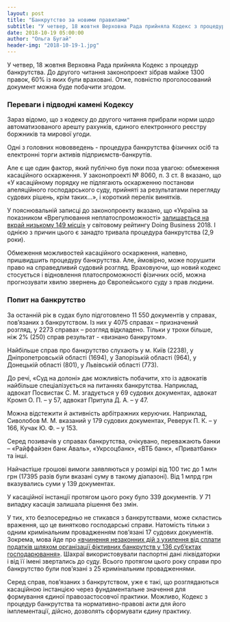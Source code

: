 ```yaml
---
layout: post
title: "Банкрутство за новими правилами"
subtitle: "У четвер, 18 жовтня Верховна Рада прийняла Кодекс з процедур банкрутства"
date: 2018-10-19 05:00:00
author: "Ольга Бугай"
header-img: "2018-10-19-1.jpg"
---
```


У четвер, 18 жовтня Верховна Рада прийняла Кодекс з процедур банкрутства. До другого читання законопроект зібрав майже 1300 правок, 60% із яких були враховані. Отже, повністю проголосований документ можна буде побачити згодом.

### Переваги і підводні камені Кодексу

Зараз відомо, що з кодексу до другого читання прибрали норми щодо автоматизованого арешту рахунків, єдиного електронного реєстру боржників та мирової угоди.

Одні з головних нововведень - процедура банкрутства фізичних осіб та електронні торги активів підприємств-банкрутів.

Але є ще один фактор, який публічно був поки поза увагою: обмеження касаційного оскарження. У законопроекті № 8060, п. 3 ст. 8 вказано, що «У касаційному порядку не підлягають оскарженню постанови апеляційного господарського суду, прийняті за результатами перегляду судових рішень,  крім таких…», і короткий перелік винятків.

У пояснювальній записці до законопроекту вказано, що «Україна за показником «Врегулювання неплатоспроможності» [залишається на вкрай низькому 149 місці»](http://w1.c1.rada.gov.ua/pls/zweb2/webproc4_1?pf3511=63518) у світовому рейтингу Doing Business 2018. І однією з причин цього є занадто тривала процедура банкрутства (2,9 роки).

Обмеження можливостей касаційного оскарження, напевно, пришвидшить процедуру банкрутства. Але, ймовірно, може порушити право на справедливий судовий розгляд. Враховуючи, що новий кодекс стосується і відновлення платоспроможності фізичних осіб, можна прогнозувати хвилю звернень до Європейського суду з прав людини.


### Попит на банкрутство

За останній рік в судах було підготовлено 11 550 документів у справах, пов’язаних з банкрутством. Із них у 4075 справах – призначений розгляд, у 2273 справах – розгляд відкладено. Тільки у трохи більше, ніж 2% (250) справ результат - «визнано банкрутом».

Найбільше справ про банкрутство слухають у м. Київ (2238), у Дніпропетровській області (1694), у Запорізькій області (964), у Донецькій області (801), у Львівській області (773).

До речі, «Суд на долоні» дає можливість побачити, хто із адвокатів найбільше спеціалізується на питаннях банкрутства. Наприклад, адвокат Посвистак С. М. згадується у 69 судових документах, адвокат Кромп О. П. – у 57, адвокат Притула Д. А. – у 47.

Можна відстежити й активність арбітражних керуючих. Наприклад, Сиволобов М. М. вказаний у 179 судових документах, Реверук П. К. – у 166, Кучак Ю. Ф. – у 153.

Серед позивачів у справах банкрутства, очікувано, переважають банки – «Райффайзен банк Аваль», «Укрсоцбанк», «ВТБ банк», «Приватбанк» та інші.

Найчастіше грошові вимоги заявляються у розмірі від 100 тис до 1 млн грн (17395 разів були вказані суму в такому діапазоні). Від 1 млрд грн вказувались суми у 139 документах.

У касаційної інстанції протягом цього року було 339 документів. У 71 випадку касація залишала рішення без змін.  

У тих, хто безпосередньо не стикався з банкрутствами, може скластись враження, що це винятково господарські справи. Натомість тільки з одним кримінальним провадженням пов’язані 17 судових документів. Зокрема, мова йде про [«вчинення незаконних дій з ухилення від сплати податків шляхом організації фіктивних банкрутств у 136 суб’єктах господарювання»](https://conp.com.ua/lawsuit/75218291). Шахраї використовували паспортні дані ліквідаторки і від її імені звертались до суду. Всього протягом цього року справи про банкрутство були пов’язані з 25 кримінальним провадженнями.

Серед справ, пов’язаних з банкрутством, уже є такі, що розглядаються касаційною інстанцією через фундаментальне значення для формування єдиної правозастосовчої практики. Можливо, Кодекс з процедур банкрутства та нормативно-правові акти для його імплементації, дійсно, дозволять сформувати єдину практику. 









